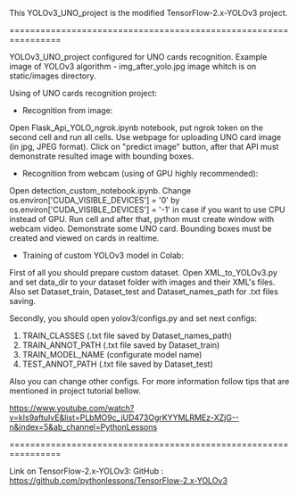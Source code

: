 This YOLOv3_UNO_project is the modified TensorFlow-2.x-YOLOv3 project.

================================================================

YOLOv3_UNO_project configured for UNO cards recognition. Example image of YOLOv3 algorithm - img_after_yolo.jpg image whitch is on static/images directory.

Using of UNO cards recognition project:

- Recognition from image:

Open Flask_Api_YOLO_ngrok.ipynb notebook, put ngrok token on the second cell and run all cells. Use webpage for uploading UNO card image (in jpg, JPEG format). Click on "predict image" button, after that API must demonstrate resulted image with bounding boxes. 

- Recognition from webcam (using of GPU highly recommended):

Open detection_custom_notebook.ipynb. Change os.environ['CUDA_VISIBLE_DEVICES'] = '0' by os.environ['CUDA_VISIBLE_DEVICES'] = '-1' in case if you want to use CPU instead of GPU. Run cell and after that, python must create window with webcam video. Demonstrate some UNO card. Bounding boxes must be created and viewed on cards in realtime.

- Training of custom YOLOv3 model in Colab:

First of all you should prepare custom dataset. Open XML_to_YOLOv3.py and set data_dir to your dataset folder with images and their XML's files. Also set Dataset_train, Dataset_test and Dataset_names_path for .txt files saving.

Secondly, you should open yolov3/configs.py and set next configs:
  1. TRAIN_CLASSES (.txt file saved by Dataset_names_path)
  2. TRAIN_ANNOT_PATH (.txt file saved by Dataset_train)
  3. TRAIN_MODEL_NAME (configurate model name)
  4. TEST_ANNOT_PATH (.txt file saved by Dataset_test)
 
 Also you can change other configs. For more information follow tips that are mentioned in project tutorial bellow.

https://www.youtube.com/watch?v=kIs9aftuIvE&list=PLbMO9c_jUD473OgrKYYMLRMEz-XZjG--n&index=5&ab_channel=PythonLessons

================================================================

Link on TensorFlow-2.x-YOLOv3:
GitHub : https://github.com/pythonlessons/TensorFlow-2.x-YOLOv3  


